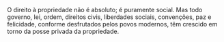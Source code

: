 ﻿O direito à propriedade não é absoluto; é puramente social. Mas todo governo, lei, ordem, direitos civis, liberdades sociais, convenções, paz e felicidade, conforme desfrutados pelos povos modernos, têm crescido em torno da posse privada da propriedade.